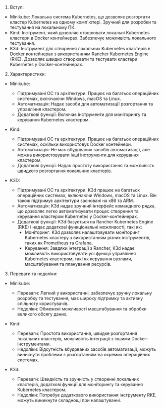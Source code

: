 1.  Вступ:

-   Minikube: Локальна система Kubernetes, що дозволяє розгортати кластер Kubernetes на одному комп'ютері. Зручний для розробки та тестування на локальному ПК.
-   Kind: Інструмент, який дозволяє створювати локальні Kubernetes кластери в Docker контейнерах. Забезпечує можливість локального тестування.
-   K3d: Інструмент для створення локальних Kubernetes кластерів в Docker контейнерах з використанням Rancher Kubernetes Engine (RKE). Дозволяє швидко створювати та тестувати кластери Kubernetes у Docker-контейнерах.

2.  Характеристики:

-   Minikube:
    -   Підтримувані ОС та архітектури: Працює на багатьох операційних системах, включаючи Windows, macOS та Linux.
    -   Автоматизація: Надає засоби для автоматизації розгортання та управління кластером.
    -   Додаткові функції: Включає інструменти для моніторингу та керування Kubernetes кластером.
   -   Kind:
	    -   Підтримувані ОС та архітектури: Працює на багатьох операційних системах, оскільки використовує Docker контейнери.
	    -   Автоматизація: Не має вбудованих засобів автоматизації, але можна використовувати інші інструменти для керування кластером.
	    -   Додаткові функції: Надає простоту використання та можливість швидкого розгортання локальних кластерів.
	   

-   K3D:
	-   Підтримувані ОС та архітектури: K3d працює на багатьох операційних системах, включаючи Windows, macOS та Linux. Він також підтримує архітектури засновані на x86 та ARM.
	-   Автоматизація: K3d надає зручний інтерфейс командного рядка, що дозволяє легко автоматизувати процес створення та керування кластером Kubernetes у Docker-контейнерах.
	-   Додаткові функції: K3d базується на Rancher Kubernetes Engine (RKE) і надає додаткові функціональні можливості, такі як:
	    -   Моніторинг: K3d дозволяє налаштовувати моніторинг Kubernetes кластеру з використанням різних інструментів, таких як Prometheus та Grafana.
	    -   Керування: Завдяки інтеграції з Rancher, K3d надає можливість використовувати усі функції управління Kubernetes кластером, такі як керування вузлами, масштабування та планування ресурсів.



3.  Переваги та недоліки:

-   Minikube:
    
    -   Переваги: Легкий у використанні, забезпечує зручну локальну розробку та тестування, має широку підтримку та активну спільноту користувачів.
    -   Недоліки: Обмежені можливості масштабування та обробки великого обсягу даних.
-   Kind:
    
    -   Переваги: Простота використання, швидке розгортання локальних кластерів, можливість інтеграції з іншими Docker-інструментами.
    -   Недоліки: Відсутність вбудованих засобів автоматизації, можуть виникнути проблеми з розгортанням на окремих операційних системах.
-   K3d:
    
    -   Переваги: Швидкість та зручність у створенні локальних кластерів, додаткові функції для моніторингу та керування Kubernetes кластером.
    -   Недоліки: Потребує додаткового використання інструменту RKE, можуть виникнути складнощі при налаштуванні.
